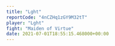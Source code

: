 ```yaml
---
title: "Lght"
reportCode: "4nCZHq1zGY9M32tT"
player: "Lght"
fight: "Maiden of Virtue"
date: 2021-07-01T18:55:15.468000+00:00
---
```

